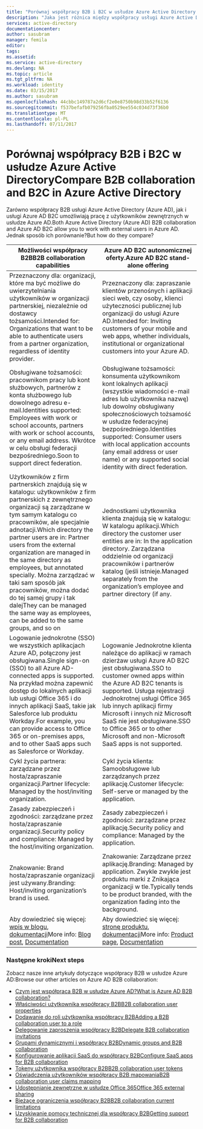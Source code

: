 ```yaml
---
title: "Porównaj współpracy B2B i B2C w usłudze Azure Active Directory | Dokumentacja firmy Microsoft"
description: "Jaka jest różnica między współpracy usługi Azure Active Directory B2B i usługi Azure AD B2C?"
services: active-directory
documentationcenter: 
author: sasubram
manager: femila
editor: 
tags: 
ms.assetid: 
ms.service: active-directory
ms.devlang: NA
ms.topic: article
ms.tgt_pltfrm: NA
ms.workload: identity
ms.date: 03/15/2017
ms.author: sasubram
ms.openlocfilehash: 44cbbc149787a2d6cf2e0e8750b98d33b52f6136
ms.sourcegitcommit: f537befafb079256fba0529ee554c034d73f36b0
ms.translationtype: MT
ms.contentlocale: pl-PL
ms.lasthandoff: 07/11/2017
---
```

# <a name="compare-b2b-collaboration-and-b2c-in-azure-active-directory"></a><span data-ttu-id="c49d3-103">Porównaj współpracy B2B i B2C w usłudze Azure Active Directory</span><span class="sxs-lookup"><span data-stu-id="c49d3-103">Compare B2B collaboration and B2C in Azure Active Directory</span></span>

<span data-ttu-id="c49d3-104">Zarówno współpracy B2B usługi Azure Active Directory (Azure AD), jak i usługi Azure AD B2C umożliwiają pracę z użytkowników zewnętrznych w usłudze Azure AD.</span><span class="sxs-lookup"><span data-stu-id="c49d3-104">Both Azure Active Directory (Azure AD) B2B collaboration and Azure AD B2C allow you to work with external users in Azure AD.</span></span> <span data-ttu-id="c49d3-105">Jednak sposób ich porównanie?</span><span class="sxs-lookup"><span data-stu-id="c49d3-105">But how do they compare?</span></span>


<span data-ttu-id="c49d3-106">Możliwości współpracy B2B</span><span class="sxs-lookup"><span data-stu-id="c49d3-106">B2B collaboration capabilities</span></span> |     <span data-ttu-id="c49d3-107">Azure AD B2C autonomicznej oferty.</span><span class="sxs-lookup"><span data-stu-id="c49d3-107">Azure AD B2C stand-alone offering</span></span>
-------- | --------
<span data-ttu-id="c49d3-108">Przeznaczony dla: organizacji, które ma być możliwe do uwierzytelniania użytkowników w organizacji partnerskiej, niezależnie od dostawcy tożsamości.</span><span class="sxs-lookup"><span data-stu-id="c49d3-108">Intended for: Organizations that want to be able to authenticate users from a partner organization, regardless of identity provider.</span></span> | <span data-ttu-id="c49d3-109">Przeznaczony dla: zapraszanie klientów przenośnych i aplikacji sieci web, czy osoby, klienci użyteczności publicznej lub organizacji do usługi Azure AD.</span><span class="sxs-lookup"><span data-stu-id="c49d3-109">Intended for: Inviting customers of your mobile and web apps, whether individuals, institutional or organizational customers into your Azure AD.</span></span>
<span data-ttu-id="c49d3-110">Obsługiwane tożsamości: pracownikom pracy lub kont służbowych, partnerów z konta służbowego lub dowolnego adresu e-mail.</span><span class="sxs-lookup"><span data-stu-id="c49d3-110">Identities supported: Employees with work or school accounts, partners with work or school accounts, or any email address.</span></span> <span data-ttu-id="c49d3-111">Wkrótce w celu obsługi federacji bezpośredniego.</span><span class="sxs-lookup"><span data-stu-id="c49d3-111">Soon to support direct federation.</span></span>  | <span data-ttu-id="c49d3-112">Obsługiwane tożsamości: konsumenta użytkownikom kont lokalnych aplikacji (wszystkie wiadomości e-mail adres lub użytkownika nazwę) lub dowolny obsługiwany społecznościowych tożsamość w usłudze federacyjnej bezpośredniego.</span><span class="sxs-lookup"><span data-stu-id="c49d3-112">Identities supported: Consumer users with local application accounts (any email address or user name) or any supported social identity with direct federation.</span></span>
<span data-ttu-id="c49d3-113">Użytkowników z firm partnerskich znajdują się w katalogu: użytkowników z firm partnerskich z zewnętrznego organizacji są zarządzane w tym samym katalogu co pracowników, ale specjalnie adnotacji.</span><span class="sxs-lookup"><span data-stu-id="c49d3-113">Which directory the partner users are in: Partner users from the external organization are managed in the same directory as employees, but annotated specially.</span></span> <span data-ttu-id="c49d3-114">Można zarządzać w taki sam sposób jak pracowników, można dodać do tej samej grupy i tak dalej</span><span class="sxs-lookup"><span data-stu-id="c49d3-114">They can be managed the same way as employees, can be added to the same groups, and so on</span></span>  | <span data-ttu-id="c49d3-115">Jednostkami użytkownika klienta znajdują się w katalogu: W katalogu aplikacji.</span><span class="sxs-lookup"><span data-stu-id="c49d3-115">Which directory the customer user entities are in: In the application directory.</span></span> <span data-ttu-id="c49d3-116">Zarządzana oddzielnie od organizacji pracowników i partnerów katalog (jeśli istnieje.</span><span class="sxs-lookup"><span data-stu-id="c49d3-116">Managed separately from the organization’s employee and partner directory (if any.</span></span>
<span data-ttu-id="c49d3-117">Logowanie jednokrotne (SSO) we wszystkich aplikacjach Azure AD, połączony jest obsługiwana.</span><span class="sxs-lookup"><span data-stu-id="c49d3-117">Single sign-on (SSO) to all Azure AD-connected apps is supported.</span></span> <span data-ttu-id="c49d3-118">Na przykład można zapewnić dostęp do lokalnych aplikacji lub usługi Office 365 i do innych aplikacji SaaS, takie jak Salesforce lub produktu Workday.</span><span class="sxs-lookup"><span data-stu-id="c49d3-118">For example, you can provide access to Office 365 or on-premises apps, and to other SaaS apps such as Salesforce or Workday.</span></span>  |  <span data-ttu-id="c49d3-119">Logowanie Jednokrotne klienta należące do aplikacji w ramach dzierżaw usługi Azure AD B2C jest obsługiwana.</span><span class="sxs-lookup"><span data-stu-id="c49d3-119">SSO to customer owned apps within the Azure AD B2C tenants is supported.</span></span> <span data-ttu-id="c49d3-120">Usługa rejestracji Jednokrotnej usługi Office 365 lub innych aplikacji firmy Microsoft i innych niż Microsoft SaaS nie jest obsługiwane.</span><span class="sxs-lookup"><span data-stu-id="c49d3-120">SSO to Office 365 or to other Microsoft and non-Microsoft SaaS apps is not supported.</span></span>
<span data-ttu-id="c49d3-121">Cykl życia partnera: zarządzane przez hosta/zapraszanie organizacji.</span><span class="sxs-lookup"><span data-stu-id="c49d3-121">Partner lifecycle: Managed by the host/inviting organization.</span></span>  | <span data-ttu-id="c49d3-122">Cykl życia klienta: Samoobsługowe lub zarządzanych przez aplikację.</span><span class="sxs-lookup"><span data-stu-id="c49d3-122">Customer lifecycle: Self-serve or managed by the application.</span></span>
<span data-ttu-id="c49d3-123">Zasady zabezpieczeń i zgodności: zarządzane przez hosta/zapraszanie organizacji.</span><span class="sxs-lookup"><span data-stu-id="c49d3-123">Security policy and compliance: Managed by the host/inviting organization.</span></span>  | <span data-ttu-id="c49d3-124">Zasady zabezpieczeń i zgodności: zarządzane przez aplikację.</span><span class="sxs-lookup"><span data-stu-id="c49d3-124">Security policy and compliance: Managed by the application.</span></span>
<span data-ttu-id="c49d3-125">Znakowanie: Brand hosta/zapraszanie organizacji jest używany.</span><span class="sxs-lookup"><span data-stu-id="c49d3-125">Branding: Host/inviting organization’s brand is used.</span></span>  |    <span data-ttu-id="c49d3-126">Znakowanie: Zarządzane przez aplikację.</span><span class="sxs-lookup"><span data-stu-id="c49d3-126">Branding: Managed by application.</span></span> <span data-ttu-id="c49d3-127">Zwykle zwykle jest produktu marki z Znikająca organizacji w tle.</span><span class="sxs-lookup"><span data-stu-id="c49d3-127">Typically tends to be product branded, with the organization fading into the background.</span></span>
<span data-ttu-id="c49d3-128">Aby dowiedzieć się więcej: [wpis w blogu](https://blogs.technet.microsoft.com/enterprisemobility/2017/02/01/azure-ad-b2b-new-updates-make-cross-business-collab-easy/), [dokumentacji](https://docs.microsoft.com/en-us/azure/active-directory/active-directory-b2b-what-is-azure-ad-b2b)</span><span class="sxs-lookup"><span data-stu-id="c49d3-128">More info: [Blog post](https://blogs.technet.microsoft.com/enterprisemobility/2017/02/01/azure-ad-b2b-new-updates-make-cross-business-collab-easy/), [Documentation](https://docs.microsoft.com/en-us/azure/active-directory/active-directory-b2b-what-is-azure-ad-b2b)</span></span>  | <span data-ttu-id="c49d3-129">Aby dowiedzieć się więcej: [stronę produktu](https://azure.microsoft.com/en-us/services/active-directory-b2c/), [dokumentacji](https://docs.microsoft.com/en-us/azure/active-directory-b2c/)</span><span class="sxs-lookup"><span data-stu-id="c49d3-129">More info: [Product page](https://azure.microsoft.com/en-us/services/active-directory-b2c/), [Documentation](https://docs.microsoft.com/en-us/azure/active-directory-b2c/)</span></span>


### <a name="next-steps"></a><span data-ttu-id="c49d3-130">Następne kroki</span><span class="sxs-lookup"><span data-stu-id="c49d3-130">Next steps</span></span>

<span data-ttu-id="c49d3-131">Zobacz nasze inne artykuły dotyczące współpracy B2B w usłudze Azure AD:</span><span class="sxs-lookup"><span data-stu-id="c49d3-131">Browse our other articles on Azure AD B2B collaboration:</span></span>

* [<span data-ttu-id="c49d3-132">Czym jest współpraca B2B w usłudze Azure AD?</span><span class="sxs-lookup"><span data-stu-id="c49d3-132">What is Azure AD B2B collaboration?</span></span>](active-directory-b2b-what-is-azure-ad-b2b.md)
* [<span data-ttu-id="c49d3-133">Właściwości użytkownika współpracy B2B</span><span class="sxs-lookup"><span data-stu-id="c49d3-133">B2B collaboration user properties</span></span>](active-directory-b2b-user-properties.md)
* [<span data-ttu-id="c49d3-134">Dodawanie do roli użytkownika współpracy B2B</span><span class="sxs-lookup"><span data-stu-id="c49d3-134">Adding a B2B collaboration user to a role</span></span>](active-directory-b2b-add-guest-to-role.md)
* [<span data-ttu-id="c49d3-135">Delegowanie zaproszenia współpracy B2B</span><span class="sxs-lookup"><span data-stu-id="c49d3-135">Delegate B2B collaboration invitations</span></span>](active-directory-b2b-delegate-invitations.md)
* [<span data-ttu-id="c49d3-136">Grupami dynamicznymi i współpracy B2B</span><span class="sxs-lookup"><span data-stu-id="c49d3-136">Dynamic groups and B2B collaboration</span></span>](active-directory-b2b-dynamic-groups.md)
* [<span data-ttu-id="c49d3-137">Konfigurowanie aplikacji SaaS do współpracy B2B</span><span class="sxs-lookup"><span data-stu-id="c49d3-137">Configure SaaS apps for B2B collaboration</span></span>](active-directory-b2b-configure-saas-apps.md)
* [<span data-ttu-id="c49d3-138">Tokeny użytkownika współpracy B2B</span><span class="sxs-lookup"><span data-stu-id="c49d3-138">B2B collaboration user tokens</span></span>](active-directory-b2b-user-token.md)
* [<span data-ttu-id="c49d3-139">Oświadczenia użytkowników współpracy B2B mapowania</span><span class="sxs-lookup"><span data-stu-id="c49d3-139">B2B collaboration user claims mapping</span></span>](active-directory-b2b-claims-mapping.md)
* [<span data-ttu-id="c49d3-140">Udostępnianie zewnętrzne w usłudze Office 365</span><span class="sxs-lookup"><span data-stu-id="c49d3-140">Office 365 external sharing</span></span>](active-directory-b2b-o365-external-user.md)
* [<span data-ttu-id="c49d3-141">Bieżące ograniczenia współpracy B2B</span><span class="sxs-lookup"><span data-stu-id="c49d3-141">B2B collaboration current limitations</span></span>](active-directory-b2b-current-limitations.md)
* [<span data-ttu-id="c49d3-142">Uzyskiwanie pomocy technicznej dla współpracy B2B</span><span class="sxs-lookup"><span data-stu-id="c49d3-142">Getting support for B2B collaboration</span></span>](active-directory-b2b-support.md)
